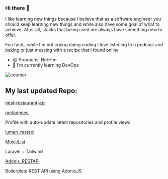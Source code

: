 ### Hi there 👋
I like learning new things because I believe that as a software engineer you should keep learning new things and while also have some goal of what to achieve. After all, stacks that being used are always have something new to offer.

Fun facts, while I'm not crying doing coding I love listening to a podcast and baking or just messing with a recipe that  I found online
- 😄 Pronouns: He/Him
- 🌱 I’m currently learning DevOps


![counter](https://ene3oosohyebu4a.m.pipedream.net)


## My last updated Repo:

[nest-restaurant-api](https://github.com/metagenes/nest-restaurant-api)



[metagenes](https://github.com/metagenes/metagenes)

Profile with auto-update latest repositories and profile views

[lumen_restapi](https://github.com/metagenes/lumen_restapi)



[MovieList](https://github.com/metagenes/MovieList)

Laravel + Tailwind

[Adonis_RESTAPI](https://github.com/metagenes/Adonis_RESTAPI)

Boilerplate REST API using AdonisJS

